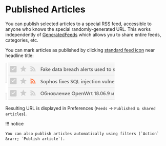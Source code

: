 # Published Articles

You can publish selected articles to a special RSS feed, accessible to anyone
who knows the special randomly-generated URL. This works independently of
[GeneratedFeeds](GeneratedFeeds.md) which allows you to share entire feeds,
categories, etc.

You can mark articles as published by clicking [standard feed
icon](http://feedicons.com/) near headline title:

![](../images/publish_articles.png)

Resulting URL is displayed in Preferences (`Feeds` &rarr; `Published & shared articles`).


!!! notice

    You can also publish articles automatically using filters (`Action` &rarr; `Publish article`).
